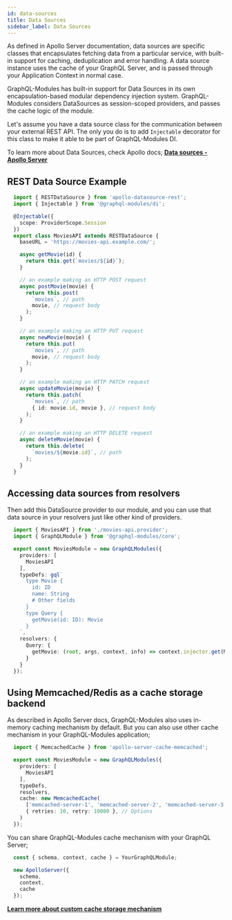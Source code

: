 ```yaml
---
id: data-sources
title: Data Sources
sidebar_label: Data Sources
---
```


As defined in Apollo Server documentation, data sources are specific classes that encapsulates fetching data from a particular service, with built-in support for caching, deduplication and error handling. A data source instance uses the cache of your GraphQL Server, and is passed through your Application Context in normal case.

GraphQL-Modules has built-in support for Data Sources in its own encapsulation-based modular dependency injection system. GraphQL-Modules considers DataSources as session-scoped providers, and passes the cache logic of the module.

Let's assume you have a data source class for the communication between your external REST API. The only you do is to add `Injectable` decorator for this class to make it able to be part of GraphQL-Modules DI.

To learn more about Data Sources, check Apollo docs;
**[Data sources - Apollo Server](https://www.apollographql.com/docs/apollo-server/features/data-sources.html)**

## REST Data Source Example

```typescript
  import { RESTDataSource } from 'apollo-datasource-rest';
  import { Injectable } from '@graphql-modules/di';

  @Injectable({
    scope: ProviderScope.Session
  })
  export class MoviesAPI extends RESTDataSource {
    baseURL = 'https://movies-api.example.com/';

    async getMovie(id) {
      return this.get(`movies/${id}`);
    }

    // an example making an HTTP POST request
    async postMovie(movie) {
      return this.post(
        `movies`, // path
        movie, // request body
      );
    }

    // an example making an HTTP PUT request
    async newMovie(movie) {
      return this.put(
        `movies`, // path
        movie, // request body
      );
    }

    // an example making an HTTP PATCH request
    async updateMovie(movie) {
      return this.patch(
        `movies`, // path
        { id: movie.id, movie }, // request body
      );
    }

    // an example making an HTTP DELETE request
    async deleteMovie(movie) {
      return this.delete(
        `movies/${movie.id}`, // path
      );
    }
  }
```

## Accessing data sources from resolvers

Then add this DataSource provider to our module, and you can use that data source in your resolvers just like other kind of providers.

```typescript
  import { MoviesAPI } from './movies-api.provider';
  import { GraphQLModule } from '@graphql-modules/core';

  export const MoviesModule = new GraphQLModules({
    providers: [
      MoviesAPI
    ],
    typeDefs: gql`
      type Movie {
        id: ID
        name: String
        # Other fields
      }
      type Query {
        getMovie(id: ID): Movie
      }
    `,
    resolvers: {
      Query: {
        getMovie: (root, args, context, info) => context.injector.get(MoviesAPI).getMovie(args.id)
      }
    }
  });
```

## Using Memcached/Redis as a cache storage backend

As described in Apollo Server docs, GraphQL-Modules also uses in-memory caching mechanism by default. But you can also use other cache mechanism in your GraphQL-Modules application;

```typescript
  import { MemcachedCache } from 'apollo-server-cache-memcached';

  export const MoviesModule = new GraphQLModules({
    providers: [
      MoviesAPI
    ],
    typeDefs,
    resolvers,
    cache: new MemcachedCache(
      ['memcached-server-1', 'memcached-server-2', 'memcached-server-3'],
      { retries: 10, retry: 10000 }, // Options
    )
  });
```

You can share GraphQL-Modules cache mechanism with your GraphQL Server;

```typescript
  const { schema, context, cache } = YourGraphQLModule;

  new ApolloServer({
    schema,
    context,
    cache
  });
```

**[Learn more about custom cache storage mechanism](https://www.apollographql.com/docs/apollo-server/features/data-sources.html#Using-Memcached-Redis-as-a-cache-storage-backend)**
